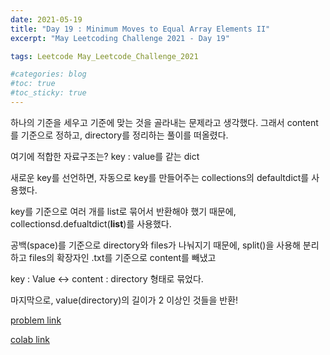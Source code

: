 ```yaml
---
date: 2021-05-19
title: "Day 19 : Minimum Moves to Equal Array Elements II"
excerpt: "May Leetcoding Challenge 2021 - Day 19"

tags: Leetcode May_Leetcode_Challenge_2021

#categories: blog
#toc: true
#toc_sticky: true
---
```


<script src="https://gist.github.com/1cg2cg3cg/2c13309468b31787aa56ced72f8e0558.js"></script>

하나의 기준을 세우고 기준에 맞는 것을 골라내는 문제라고 생각했다.
그래서 content를 기준으로 정하고, directory를 정리하는 풀이를 떠올렸다.

여기에 적합한 자료구조는? key : value를 같는 dict

새로운 key를 선언하면, 자동으로 key를 만들어주는 collections의 defaultdict를 사용했다.

key를 기준으로 여러 개를 list로 묶어서 반환해야 했기 때문에, collectionsd.defualtdict(**list**)를 사용했다.

공백(space)를 기준으로 directory와 files가 나눠지기 때문에, split()을 사용해 분리하고 files의 확장자인 .txt를 기준으로 content를 빼냈고

key : Value  <-> content : directory 형태로 묶었다.

마지막으로, value(directory)의 길이가 2 이상인 것들을 반환!

[problem link](https://leetcode.com/explore/challenge/card/may-leetcoding-challenge-2021/600/week-3-may-15th-may-21st/3748/)

[colab link](https://colab.research.google.com/drive/1Eyf3loqU-5f8knn2GNYLu7W1AhGMSgb3)
